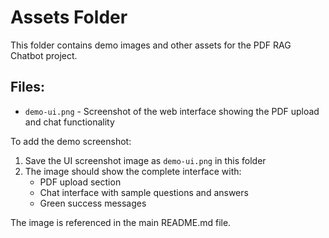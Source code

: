 # Assets Folder

This folder contains demo images and other assets for the PDF RAG Chatbot project.

## Files:

- `demo-ui.png` - Screenshot of the web interface showing the PDF upload and chat functionality

To add the demo screenshot:
1. Save the UI screenshot image as `demo-ui.png` in this folder
2. The image should show the complete interface with:
   - PDF upload section
   - Chat interface with sample questions and answers
   - Green success messages

The image is referenced in the main README.md file.
